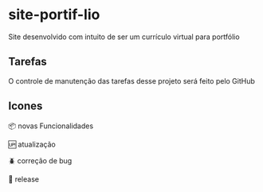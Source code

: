 # site-portif-lio

Site desenvolvido com intuito de ser um currículo virtual para portfólio

## Tarefas

O controle de manutenção das tarefas desse projeto será feito pelo GitHub

## Icones 

:package: novas Funcionalidades 

:up: atualização

:beetle: correção de bug

:checkered_flag: release